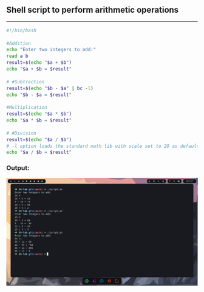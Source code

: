 ## Shell script to perform arithmetic operations
---
```bash
#!/bin/bash

#Addition
echo "Enter two integers to add:"
read a b
result=$(echo "$a + $b")
echo "$a + $b = $result"

# #Subtraction
result=$(echo "$b - $a" | bc -l)
echo "$b - $a = $result"

#Multiplication
result=$(echo "$a * $b")
echo "$a * $b = $result"

# #Division
result=$(echo "$a / $b")
# -l option loads the standard math lib with scale set to 20 as default
echo "$a / $b = $result"
```
### Output:
![](Screenshots/Program-4.png)